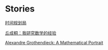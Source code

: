 # Stories

[时间规划局](https://mp.weixin.qq.com/s?__biz=MzIzNjc1NzUzMw==&mid=2247540401&idx=2&sn=6dec8eb1368fc02c971556fe2cb16729&chksm=e8d0e9c3dfa760d531c0f67a05c37960c4c80883847d8f9d2c40573679e911b21781f3a12af0&mpshare=1&scene=24&srcid=0623dLYPqTL3T9aDjEkeFV0L&sharer_sharetime=1592876161989&sharer_shareid=d83a9486063ac231dfde82323ca7dc67&exportkey=AQgaK7LLeFVI7uyO9D4lV5M%3D&pass_ticket=FGICLXX1hGltNGrN%2BVm3hD0YNETP2ujITYEefo%2Fe9ZXokPM1h3yZ1B8aspqiG2Y6&wx_header=0#rd)

[丘成桐：我研究数学的经验](https://mp.weixin.qq.com/s?__biz=MzIxNTAxMTEzMg==&mid=2655236740&idx=1&sn=5a9005b727822e5d66c61363eb67e5f8&chksm=8c29c8d7bb5e41c1b13adc8d98cd35226e836e7b9bd0db1d174ce065008da60aa5495960d841&mpshare=1&scene=24&srcid=1023nzuaM2aQCxhYVBV4t6ca&sharer_sharetime=1603612235916&sharer_shareid=d83a9486063ac231dfde82323ca7dc67&exportkey=AYVrOrDMTZFvSgMYeQ8tj5w%3D&pass_ticket=FGICLXX1hGltNGrN%2BVm3hD0YNETP2ujITYEefo%2Fe9ZXokPM1h3yZ1B8aspqiG2Y6&wx_header=0#rd)

[Alexandre Grothendieck: A Mathematical Portrait](https://webspace.science.uu.nl/~oort0109/AGRoots-final.pdf)
